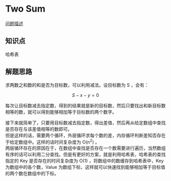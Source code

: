 # Two Sum

[问题描述](https://leetcode.com/problems/two-sum/description/)

## 知识点

哈希表

## 解题思路

求两数之和数的和是否为目标数，可以利用减法。设目标数为 S ，会有：

```math
S - x - y = 0
```

每次让目标数减去指定数，得到的结果就是新的目标数，然后只要找出和新目标数相等的数，就可以得到能够相加等于目标数的两个数字。

接下来就简单了，只要用目标数减去指定数，得出差值，然后再从给定数组中查找是否存在与该差值相等的数即可。  
但是这样的话，需要两个循环，外层循环求每个数的差，内存循环判断差知否存在于给定数组中。这样的话时间复杂度为 O(n<sup>2</sup>) 。  
两层循环存在的原因在于，在数组中查找是否存在一个数需要进行遍历，当然数组有序的话可以利用二分查找。但是有更好的方案，就是利用哈希表，哈希表的查找指定的 Key 是否存在的时间复杂度为 O(1) ，将数组中的数缓存到哈希表中，Key 为数组中的各个数，Value 为数组下标，这样就可以快速找到能够相加等于目标值的两个数在数组中的下标。
